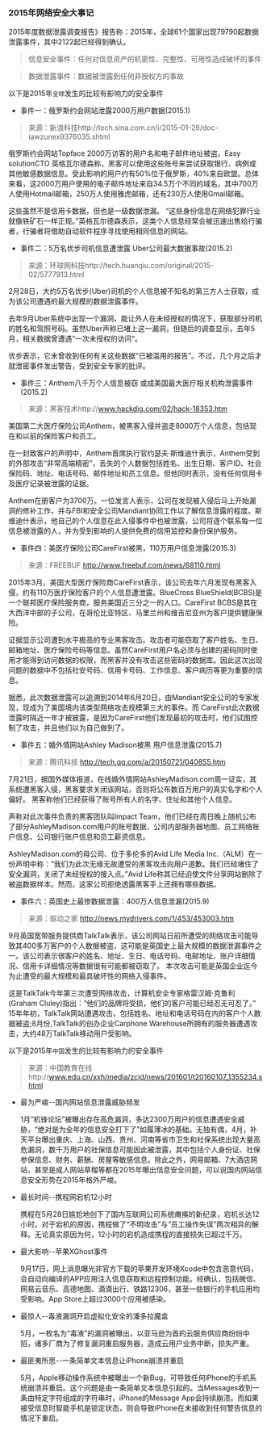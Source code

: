
### 2015年网络安全大事记

2015年度数据泄露调查报告》报告称：2015年，全球61个国家出现79790起数据泄露事件，其中2122起已经得到确认。
>信息安全事件：任何对信息资产的机密性、完整性、可用性造成破坏的事件

>数据泄露事件：数据被泄露到任何非授权方的事故

以下是2015年`全球`发生的比较有影响力的安全事件
* 事件一：俄罗斯约会网站泄露2000万用户数据(2015.1)
>来源：新浪科技http://tech.sina.com.cn/i/2015-01-26/doc-iawzunex9376035.shtml

  俄罗斯约会网站Topface 2000万访客的用户名和电子邮件地址被盗。Easy solutionCTO 英格瓦尔德森称，黑客可以使用这些账号来尝试获取银行、病例或其他敏感数据信息。受此影响的用户约有50%位于俄罗斯，40%来自欧盟。总体来看，这2000万用户使用的电子邮件地址来自34.5万个不同的域名，其中700万人使用Hotmail邮箱，250万人使用雅虎邮箱，还有230万人使用Gmail邮箱。

  这些虽然不是信用卡数据，但也是一级数据泄漏。 “这些身份信息在网络犯罪行业就像铁矿石一样正规。”英格瓦尔德森表示，这类个人信息经常会被迅速出售给行骗者，行骗者将借助自动软件程序寻找使用相同信息的网站。

* 事件二：5万名优步司机信息遭泄露 Uber公司最大数据事故(2015.2)
>来源：环球网科技http://tech.huanqiu.com/original/2015-02/5777913.html

  2月28日，大约5万名优步(Uber)司机的个人信息被不知名的第三方人士获取，成为该公司遭遇的最大规模的数据泄露事件。

  去年9月Uber系统中出现一个漏洞，能让外人在未经授权的情况下，获取部分司机的姓名和驾照号码。虽然Uber声称已堵上这一漏洞，但随后的调查显示，去年5月，相关数据曾遭遇“一次未授权的访问“。

  优步表示，它未曾收到任何有关这些数据“已被滥用的报告”。不过，几个月之后才就泄密事件发出警告，受到安全专家的批评。

* 事件三：Anthem八千万个人信息被窃 或成美国最大医疗相关机构泄露事件(2015.2)
>来源：黑客技术http://www.hackdig.com/02/hack-18353.htm

  美国第二大医疗保险公司Anthem，被黑客入侵并盗走8000万个人信息，包括现在和以前的保险客户和员工。

  在一封致客户的声明中，Anthem首席执行官约瑟夫·斯维迪什表示，Anthem受到的外部攻击“非常高端精密”，丢失的个人数据包括姓名、出生日期、客户ID、社会保险码、地址、电话号码、邮件地址和员工信息。但他同时表示，没有任何信用卡及医疗记录被泄露的证据。

  Anthem在册客户为3700万。一位发言人表示，公司在发现被入侵后马上开始漏洞的修补工作，并与FBI和安全公司Mandiant协同工作以了解信息泄露的程度。斯维迪什表示，他自己的个人信息在此入侵事件中也被泄露，公司将逐个联系每一位信息被泄露的人，并为受到影响的人提供免费的信用监控和身份保护服务。

* 事件四：美医疗保险公司CareFirst被黑，110万用户信息泄露(2015.3)
>来源：FREEBUF http://www.freebuf.com/news/68110.html

  2015年3月，美国大型医疗保险商CareFirst表示，该公司去年六月发现有黑客入侵，约有110万医疗保险客户的个人信息遭泄露。BlueCross BlueShield(BCBS)是一个联邦医疗保险服务商，服务美国近三分之一的人口。CareFirst BCBS是其在大西洋中部的子公司，在哥伦比亚特区、马里兰州和维吉尼亚州为客户提供健康保险。

  证据显示公司遭到水平极高的专业黑客攻击。攻击者可能窃取了客户姓名、生日、邮箱地址、医疗保险号码等信息。虽然CareFirst用户名必须与创建的密码同时使用才能得到访问数据的权限，而黑客并没有攻击这些密码的数据库。因此这次出现问题的数据中不包括社安号码、信用卡号码、工作信息、客户病历等更为重要的信息。

  据悉，此次数据泄露可以追溯到2014年6月20日，由Mandiant安全公司的专家发现，现成为了美国境内该类型网络攻击规模第三大的事件。而 CareFirst此次数据泄露时隔近一年才被披露，是因为CareFirst他们发现最初的攻击时，他们试图控制了攻击，并且他们以为自己做到了。

* 事件五：婚外情网站Ashley Madison被黑 用户信息泄露(2015.7)
>来源：腾讯科技 http://tech.qq.com/a/20150721/040855.htm

  7月21日，据国外媒体报道，在线婚外情网站AshleyMadison.com周一证实，其系统遭黑客入侵，黑客要求关闭该网站，否则将公布数百万用户的真实名字和个人偏好。
  黑客称他们已经获得了账号所有人的名字、住址和其他个人信息。

  声称对此次事件负责的黑客团队叫Impact Team，他们已经在周日晚上随机公布了部分AshleyMadison.com用户的账号数据、公司内部服务器地图、员工网络账户信息、公司银行账户信息和员工薪资信息。

  AshleyMadison.com的母公司、位于多伦多的Avid Life Media Inc.（ALM）在一份声明中称：“我们为此次无缘无故遭受的黑客攻击向用户道歉。我们已经堵住了安全漏洞，关闭了未经授权的接入点。”Avid Life称其已经迫使文件分享网站删除了被盗数据样本。然而，这家公司拒绝透露黑客手上还拥有哪些数据。

* 事件六：英国史上最惨数据泄露：400万人信息泄漏(2015.9)
>来源：驱动之家 http://news.mydrivers.com/1/453/453003.htm

  9月英国宽带服务提供商TalkTalk表示，该公司网站日前所遭受的网络攻击可能导致其400多万客户的个人数据被盗，这可能是英国史上最大规模的数据泄漏事件之一。该公司表示很客户的姓名、地址、生日、电话号码、电邮地址、账户详细情况、信用卡详细情况等数据很有可能都被窃取了。
  本次攻击可能是英国企业迄今为止遭受的最大规模和最具破坏性的网络入侵事件。

  这是TalkTalk今年第三次遭受网络攻击，计算机安全专家格雷汉姆·克鲁利(Graham Cluley)指出：“他们的品牌将受损，他们的客户可能已经忍无可忍了。”
  15年年初，TalkTalk网站遭遇攻击，包括姓名、地址和电话号码在内的客户个人数据被盗;8月份,TalkTalk的创办企业Carphone Warehouse所拥有的服务器遭遇攻击，大约48万TalkTalk移动用户受影响。

以下是2015年`中国`发生的比较有影响力的安全事件
>来源：中国教育在线http://www.edu.cn/xxh/media/zcjd/news/201601/t20160107_1355234.shtml

* 最为严峻--国内网站信息泄露威胁频发

  1月“机锋论坛”被曝出存在高危漏洞，多达2300万用户的信息遭遇安全威胁，“绝对是为全年的信息安全打下了”如履薄冰的基础。无独有偶，4月，补天平台曝出重庆、上海、山西、贵州、河南等省市卫生和社保系统出现大量高危漏洞，数千万用户的社保信息可能因此被泄露，其中包括个人身份证、社保参保信息、财务、薪酬、房屋等敏感信息。除此之外，网易邮箱、7大酒店网站，甚至是成人网站草榴等都在2015年曝出信息安全问题，可以说国内网站信息安全形势在2015年格外严峻。

* 最长时间--携程网宕机12小时

  携程在5月28日尴尬地创下了国内互联网公司系统瘫痪的新纪录，宕机长达12小时。对于宕机的原因，携程做了“不明攻击”与“员工操作失误”两次相异的解释。无论真实原因为何，12小时的宕机造成携程的直接损失已超过千万。

* 最大影响--苹果XGhost事件

  9月17日，网上消息曝光非官方下载的苹果开发环境Xcode中包含恶意代码，会自动向编译的APP应用注入信息窃取和远程控制功能。经确认，包括微信、网易云音乐、高德地图、滴滴出行、铁路12306，甚至一些银行的手机应用均受影响。App Store上超过3000个应用被感染。

* 最惊人--毒液漏洞开启虚拟化安全的潘多拉魔盒

  5月，一枚名为“毒液”的漏洞被曝出，以亚马逊为首的云服务供应商纷纷中招，诸多厂商为了修复漏洞重启服务器，造成云用户业务中断，损失严重。

* 最匪夷所思--一条简单文本信息让iPhone崩溃并重启

  5月，Apple移动操作系统中被曝出一个新Bug，可导致任何iPhone的手机系统崩溃并重启。这个问题是由一条简单文本信息引起的。当Messages收到一条由特定字符组成的字符串时，iPhone的Message App会持续崩溃。而如果接受信息时智能手机是锁定状态，则会导致iPhone在未接收到任何警告信息的情况下重启。
